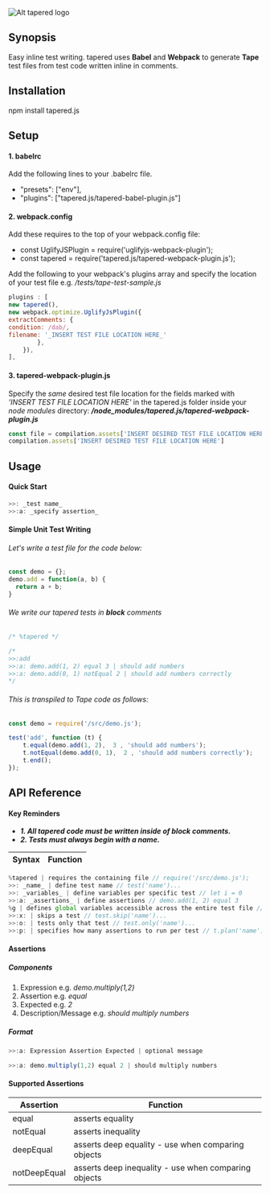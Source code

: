 ![Alt tapered logo](https://image.ibb.co/eiJTxv/A0033738_order_Mock_03071107_2.jpg "Optional title")

## Synopsis
Easy inline test writing.
tapered uses **Babel** and **Webpack** to generate **Tape** test files from test code written inline in comments.

## Installation
npm install tapered.js

## Setup
#### 1. babelrc

Add the following lines to your .babelrc file.
* "presets": ["env"],
* "plugins": ["tapered.js/tapered-babel-plugin.js"]

#### 2. webpack.config
Add these requires to the top of your webpack.config file:
  * const UglifyJSPlugin = require('uglifyjs-webpack-plugin');
  * const tapered = require('tapered.js/tapered-webpack-plugin.js');

Add the following to your webpack's plugins array and specify the location of your test file e.g.  _/tests/tape-test-sample.js_
```javascript
plugins : [
new tapered(),
new webpack.optimize.UglifyJsPlugin({
extractComments: {
condition: /dab/,
filename: '_INSERT TEST FILE LOCATION HERE_'
        },
    }),
],
```
#### 3. tapered-webpack-plugin.js
Specify the _same_ desired test file location for the fields marked with _'INSERT TEST FILE LOCATION HERE'_ in the tapered.js folder inside your _node modules_ directory:  **_/node_modules/tapered.js/tapered-webpack-plugin.js_**
```javascript
const file = compilation.assets['INSERT DESIRED TEST FILE LOCATION HERE'];
compilation.assets['INSERT DESIRED TEST FILE LOCATION HERE']
```
## Usage

#### Quick Start
```javascript
>>: _test name_
>>:a: _specify assertion_
```
#### Simple Unit Test Writing
###### Let's write a test file for the code below:
```javascript
const demo = {};
demo.add = function(a, b) {
  return a + b;
}
```
###### We write our tapered tests in _**block**_ comments
```javascript
/* %tapered */

/*
>>:add
>>:a: demo.add(1, 2) equal 3 | should add numbers
>>:a: demo.add(0, 1) notEqual 2 | should add numbers correctly
*/
```
###### This is transpiled to Tape code as follows:
```javascript
const demo = require('/src/demo.js');

test('add', function (t) {
	t.equal(demo.add(1, 2),  3 , 'should add numbers');
	t.notEqual(demo.add(0, 1),  2 , 'should add numbers correctly');
	t.end();
});
```
## API Reference

#### Key Reminders
* **_1. All tapered code must be written inside of _**block**_ comments._**
* **_2. Tests must always begin with a name._**

Syntax | Function
------------ | -------------
```javascript
%tapered | requires the containing file // require('/src/demo.js');
>>: _name_ | define test name // test('name')...
>>: _variables_ | define variables per specific test // let i = 0
>>:a: _assertions_ | define assertions // demo.add(1, 2) equal 3
%g | defines global variables accessible across the entire test file // let arr = [1, 2, 3]
>>:x: | skips a test // test.skip('name')...
>>:o: | tests only that test // test.only('name')...
>>:p: | specifies how many assertions to run per test // t.plan('name')
```

#### Assertions
##### Components
1. Expression e.g. _demo.multiply(1,2)_
2. Assertion e.g. _equal_
3. Expected e.g. _2_
4. Description/Message e.g. _should multiply numbers_

##### Format
```javascript
>>:a: Expression Assertion Expected | optional message

>>:a: demo.multiply(1,2) equal 2 | should multiply numbers
```

#### Supported Assertions

Assertion | Function
---------|-------
equal | asserts equality
notEqual | asserts inequality
deepEqual | asserts deep equality - use when comparing objects
notDeepEqual | asserts deep inequality - use when comparing objects
